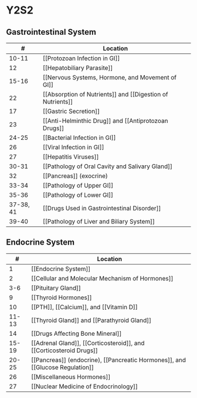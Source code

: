 # Y2S2
## Gastrointestinal System
| #     | Location                                                              |
| ----- | --------------------------------------------------------------------- |
| 10-11 | [[Protozoan Infection in GI]]                   |
| 12    | [[Hepatobiliary Parasite]]                   |
| 15-16 | [[Nervous Systems, Hormone, and Movement of GI]]       |
| 22   | [[Absorption of Nutrients]] and [[Digestion of Nutrients]] |
| 17    | [[Gastric Secretion]]|
| 23    | [[Anti-Helminthic Drug]] and [[Antiprotozoan Drugs]]       |
| 24-25 | [[Bacterial Infection in GI]]                   |
| 26    | [[Viral Infection in GI]]                       |
| 27    | [[Hepatitis Viruses]]                           |
| 30-31 | [[Pathology of Oral Cavity and Salivary Gland]]|
| 32    | [[Pancreas]] (exocrine)|
| 33-34 | [[Pathology of Upper GI]] |
| 35-36 | [[Pathology of Lower GI]] |
| 37-38, 41    | [[Drugs Used in Gastrointestinal Disorder]]|
| 39-40 | [[Pathology of Liver and Biliary System]] |

## Endocrine System
| #     | Location                                                        |
| ----- | --------------------------------------------------------------- |
| 1     | [[Endocrine System]]                        |
| 2     | [[Cellular and Molecular Mechanism of Hormones]] |
| 3-6   | [[Pituitary Gland]]                                        |
| 9     | [[Thyroid Hormones]]                            |
| 10    | [[PTH]], [[Calcium]], and [[Vitamin D]]                                    |
| 11-13 | [[Thyroid Gland]] and [[Parathyroid Gland]]         |
| 14    | [[Drugs Affecting Bone Mineral]]                                  | 
| 15-19 | [[Adrenal Gland]], [[Corticosteroid]], and [[Corticosteroid Drugs]]                                          |
| 20-25 | [[Pancreas]] (endocrine), [[Pancreatic Hormones]], and [[Glucose Regulation]]                                  |
| 26    | [[Miscellaneous Hormones]]                       |
| 27    | [[Nuclear Medicine of Endocrinology]]            |
